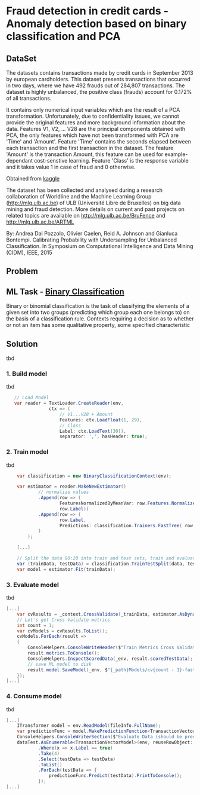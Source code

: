 # Fraud detection in credit cards - Anomaly detection based on binary classification and PCA

## DataSet

The datasets contains transactions made by credit cards in September 2013 by european cardholders. This dataset presents transactions that occurred in two days, where we have 492 frauds out of 284,807 transactions. The dataset is highly unbalanced, the positive class (frauds) account for 0.172% of all transactions.

It contains only numerical input variables which are the result of a PCA transformation. Unfortunately, due to confidentiality issues, we cannot provide the original features and more background information about the data. Features V1, V2, ... V28 are the principal components obtained with PCA, the only features which have not been transformed with PCA are 'Time' and 'Amount'. Feature 'Time' contains the seconds elapsed between each transaction and the first transaction in the dataset. The feature 'Amount' is the transaction Amount, this feature can be used for example-dependant cost-senstive learning. Feature 'Class' is the response variable and it takes value 1 in case of fraud and 0 otherwise.

Obtained from [kaggle](https://www.kaggle.com/mlg-ulb/creditcardfraud)

The dataset has been collected and analysed during a research collaboration of Worldline and the Machine Learning Group (http://mlg.ulb.ac.be) of ULB (Université Libre de Bruxelles) on big data mining and fraud detection. More details on current and past projects on related topics are available on http://mlg.ulb.ac.be/BruFence and http://mlg.ulb.ac.be/ARTML

By: Andrea Dal Pozzolo, Olivier Caelen, Reid A. Johnson and Gianluca Bontempi. Calibrating Probability with Undersampling for Unbalanced Classification. In Symposium on Computational Intelligence and Data Mining (CIDM), IEEE, 2015

## Problem

## ML Task - [Binary Classification](https://en.wikipedia.org/wiki/Binary_classification)

Binary or binomial classification is the task of classifying the elements of a given set into two groups (predicting which group each one belongs to) on the basis of a classification rule. Contexts requiring a decision as to whether or not an item has some qualitative property, some specified characteristic
  

## Solution
tbd

### 1. Build model
tbd

`````csharp
   // Load Model
   var reader = TextLoader.CreateReader(env,
                ctx => (
                    // V1...V28 + Amount
                    Features: ctx.LoadFloat(1, 29),
                    // Class
                    Label: ctx.LoadText(30)),
                    separator: ',', hasHeader: true);
`````

### 2. Train model
tbd

`````csharp
    var classification = new BinaryClassificationContext(env);

    var estimator = reader.MakeNewEstimator()
            // normalize values
            .Append(row => (
                    FeaturesNormalizedByMeanVar: row.Features.NormalizeByMeanVar(),
                    row.Label))
            .Append(row => (
                    row.Label,
                    Predictions: classification.Trainers.FastTree( row.Label, row.FeaturesNormalizedByMeanVar)
            )
        );

    [...]

    // Split the data 80:20 into train and test sets, train and evaluate.
    var (trainData, testData) = classification.TrainTestSplit(data, testFraction: 0.2);
    var model = estimator.Fit(trainData);
`````

### 3. Evaluate model
tbd

`````csharp
[...]
    var cvResults = _context.CrossValidate(_trainData, estimator.AsDynamic, labelColumn: "Label", numFolds: numFolds);
    // Let's get Cross Validate metrics           
    int count = 1;
    var cvModels = cvResults.ToList();
    cvModels.ForEach(result =>
    {
        ConsoleHelpers.ConsoleWriteHeader($"Train Metrics Cross Validate [{count++}/{numFolds}]:");
        result.metrics.ToConsole();
        ConsoleHelpers.InspectScoredData(_env, result.scoredTestData);
        // save ML model to disk
        result.model.SaveModel(_env, $"{_path}Models/cv{count - 1}-fastTree.ML");
    });
[...]
`````

### 4. Consume model
tbd

`````csharp
[...]
    ITransformer model = env.ReadModel(fileInfo.FullName);
    var predictionFunc = model.MakePredictionFunction<TransactionVectorModel, TransactionEstimatorModel>(env);
    ConsoleHelpers.ConsoleWriterSection($"Evaluate Data (should be predicted true):");
    dataTest.AsEnumerable<TransactionVectorModel>(env, reuseRowObject: false)
            .Where(x => x.Label == true)
            .Take(4)
            .Select(testData => testData)
            .ToList()
            .ForEach(testData => {
                predictionFunc.Predict(testData).PrintToConsole();
            });
[...]
`````
